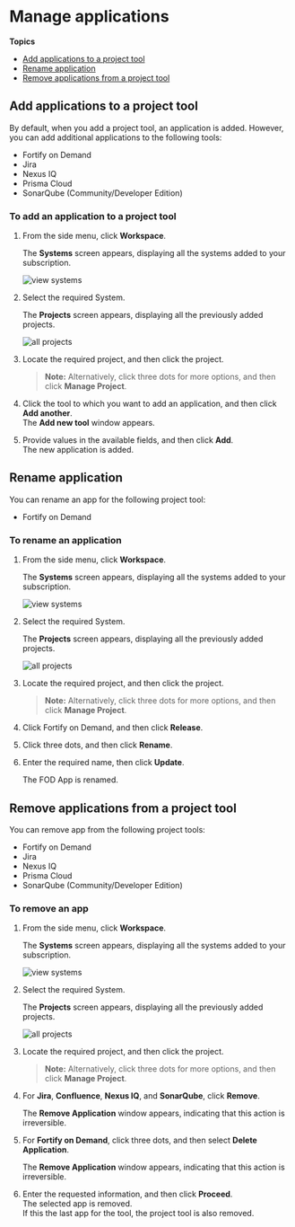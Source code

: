 # Manage applications

**Topics**

- [Add applications to a project tool](#add-applications-to-a-project-tool)
- [Rename application](#rename-application)
- [Remove applications from a project tool](#remove-applications-from-a-project-tool)



## Add applications to a project tool

By default, when you add a project tool, an application is added. However, you can add additional applications to the following tools:

- Fortify on Demand
- Jira
- Nexus IQ
- Prisma Cloud
- SonarQube (Community/Developer Edition)



### To add an application to a project tool


1. From the side menu, click **Workspace**.
    
    The **Systems** screen appears, displaying all the systems added to your subscription.

    ![view systems](./images/view-systems.png)

1. Select the required System. 

    The **Projects** screen appears, displaying all the previously added projects. 

    ![all projects](./images/view-projects.png)

1. Locate the required project, and then click the project.

    > **Note:** Alternatively, click three dots for more options, and then click **Manage Project**.

1. Click the tool to which you want to add an application, and then click **Add another**.  
    The **Add new tool** window appears. 
1. Provide values in the available fields, and then click **Add**.    
    The new application is added.


## Rename application

You can rename an app for the following project tool:
- Fortify on Demand

### To rename an application


1. From the side menu, click **Workspace**.
    
    The **Systems** screen appears, displaying all the systems added to your subscription.

    ![view systems](./images/view-systems.png)

1. Select the required System. 

    The **Projects** screen appears, displaying all the previously added projects. 

    ![all projects](./images/view-projects.png)

1. Locate the required project, and then click the project.

    > **Note:** Alternatively, click three dots for more options, and then click **Manage Project**.

1. Click Fortify on Demand, and then click **Release**.
1. Click three dots, and then click **Rename**. 

1. Enter the required name, then click **Update**. 

    The FOD App is renamed. 


## Remove applications from a project tool

You can remove app from the following project tools:

- Fortify on Demand
- Jira
- Nexus IQ
- Prisma Cloud
- SonarQube (Community/Developer Edition)



### To remove an app


1. From the side menu, click **Workspace**.
    
    The **Systems** screen appears, displaying all the systems added to your subscription.

    ![view systems](./images/view-systems.png)

1. Select the required System. 

    The **Projects** screen appears, displaying all the previously added projects. 

    ![all projects](./images/view-projects.png)

1. Locate the required project, and then click the project.

    > **Note:** Alternatively, click three dots for more options, and then click **Manage Project**.

1. For **Jira**, **Confluence**, **Nexus IQ**, and **SonarQube**, click **Remove**. 

    The **Remove Application** window appears, indicating that this action is irreversible.

1. For **Fortify on Demand**, click three dots, and then select **Delete Application**.

    The **Remove Application** window appears, indicating that this action is irreversible.

1. Enter the requested information, and then click **Proceed**.  
    The selected app is removed.  
    If this the last app for the tool, the project tool is also removed. 

